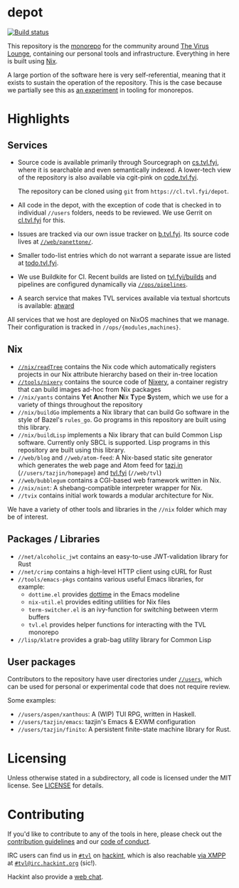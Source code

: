 depot
=====

[![Build status](https://badge.buildkite.com/016bff4b8ae2704a3bbbb0a250784e6692007c582983b6dea7.svg?branch=refs/heads/canon)](https://buildkite.com/tvl/depot)

This repository is the [monorepo][] for the community around [The
Virus Lounge][tvl], containing our personal tools and infrastructure.
Everything in here is built using [Nix][].

A large portion of the software here is very self-referential, meaning that it
exists to sustain the operation of the repository. This is the case because we
partially see this as [an experiment][] in tooling for monorepos.

# Highlights

## Services

* Source code is available primarily through Sourcegraph on
  [cs.tvl.fyi](https://cs.tvl.fyi), where it is searchable and even semantically
  indexed. A lower-tech view of the repository is also available via cgit-pink
  on [code.tvl.fyi](https://code.tvl.fyi).

  The repository can be cloned using `git` from `https://cl.tvl.fyi/depot`.

* All code in the depot, with the exception of code that is checked in to
  individual `//users` folders, needs to be reviewed. We use Gerrit on
  [cl.tvl.fyi](https://cl.tvl.fyi) for this.

* Issues are tracked via our own issue tracker on
  [b.tvl.fyi](https://b.tvl.fyi). Its source code lives at
  [`//web/panettone/`][panettone].

* Smaller todo-list entries which do not warrant a separate issue are listed at
  [todo.tvl.fyi](https://todo.tvl.fyi).

* We use Buildkite for CI. Recent builds are listed on
  [tvl.fyi/builds](https://tvl.fyi/builds) and pipelines are configured
  dynamically via
  [`//ops/pipelines`](https://cs.tvl.fyi/depot/-/tree/ops/pipelines).

* A search service that makes TVL services available via textual
  shortcuts is available: [atward](https://at.tvl.fyi)

All services that we host are deployed on NixOS machines that we manage. Their
configuration is tracked in `//ops/{modules,machines}`.

## Nix

* [`//nix/readTree`](https://cs.tvl.fyi/depot/-/blob/nix/readTree/README.md)
  contains the Nix code which automatically registers projects in our Nix
  attribute hierarchy based on their in-tree location
* [`//tools/nixery`](https://cs.tvl.fyi/depot/-/tree/tools/nixery)
  contains the source code of [Nixery][], a container registry that
  can build images ad-hoc from Nix packages
* `//nix/yants` contains **Y**et **A**nother **N**ix **T**ype **S**ystem, which
  we use for a variety of things throughout the repository
* `//nix/buildGo` implements a Nix library that can build Go software in the
  style of Bazel's `rules_go`. Go programs in this repository are built using
  this library.
* `//nix/buildLisp` implements a Nix library that can build Common Lisp
  software. Currently only SBCL is supported. Lisp programs in this repository
  are built using this library.
* `//web/blog` and `//web/atom-feed`: A Nix-based static site generator which
  generates the web page and Atom feed for [tazj.in](https://tazj.in)
  (`//users/tazjin/homepage`) and [tvl.fyi](https://tvl.fyi) (`//web/tvl`)
* `//web/bubblegum` contains a CGI-based web framework written in Nix.
* `//nix/nint`: A shebang-compatible interpreter wrapper for Nix.
* `//tvix` contains initial work towards a modular architecture for Nix.

We have a variety of other tools and libraries in the `//nix` folder which may
be of interest.

## Packages / Libraries

* `//net/alcoholic_jwt` contains an easy-to-use JWT-validation library for Rust
* `//net/crimp` contains a high-level HTTP client using cURL for Rust
* `//tools/emacs-pkgs` contains various useful Emacs libraries, for example:
  * `dottime.el` provides [dottime][] in the Emacs modeline
  * `nix-util.el` provides editing utilities for Nix files
  * `term-switcher.el` is an ivy-function for switching between vterm buffers
  * `tvl.el` provides helper functions for interacting with the TVL monorepo
* `//lisp/klatre` provides a grab-bag utility library for Common Lisp

## User packages

Contributors to the repository have user directories under
[`//users`](https://cs.tvl.fyi/depot@canon/-/tree/users), which can be used for
personal or experimental code that does not require review.

Some examples:

* `//users/aspen/xanthous`: A (WIP) TUI RPG, written in Haskell.
* `//users/tazjin/emacs`: tazjin's Emacs & EXWM configuration
* `//users/tazjin/finito`: A persistent finite-state machine library for Rust.

# Licensing

Unless otherwise stated in a subdirectory, all code is licensed under the MIT
license. See [LICENSE](./LICENSE) for details.

# Contributing

If you'd like to contribute to any of the tools in here, please check out the
[contribution guidelines](./docs/CONTRIBUTING.md) and our [code of
conduct](./docs/CODE_OF_CONDUCT.md).

IRC users can find us in [`#tvl`][tvl-irc] on [hackint][], which is also
reachable [via XMPP][hackint-xmpp] at [`#tvl@irc.hackint.org`][tvl-xmpp] (sic!).

Hackint also provide a [web chat][tvl-webchat].

[monorepo]: https://en.wikipedia.org/wiki/Monorepo
[tvl]: https://tvl.fyi
[Nix]: https://nixos.org/nix
[an experiment]: https://tvl.fyi/monorepo-doc
[panettone]: https://cs.tvl.fyi/depot@canon/-/tree/web/panettone
[tvix]: https://cs.tvl.fyi/depot/-/blob/third_party/nix/README.md
[dottime]: https://dotti.me
[tvl-irc]: ircs://irc.hackint.org:6697/#tvl
[hackint]: https://hackint.org/
[hackint-xmpp]: https://hackint.org/transport/xmpp
[tvl-xmpp]: xmpp:#tvl@irc.hackint.org?join
[tvl-webchat]: https://webirc.hackint.org/#ircs://irc.hackint.org/#tvl
[Nixery]: https://nixery.dev
